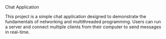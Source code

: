Chat Application

This project is a simple chat application designed to demonstrate the fundamentals of networking and multithreaded programming.
Users can run a server and connect multiple clients from their computer to send messages in real-time.
